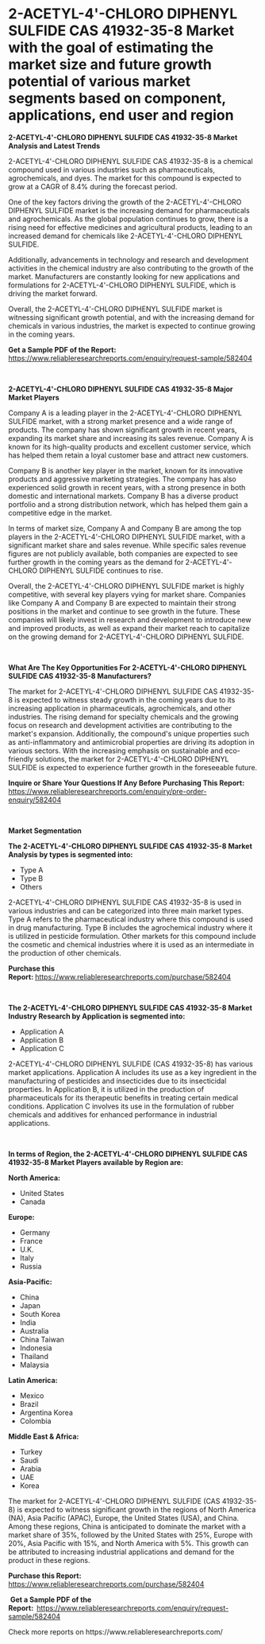 <p><h1>2-ACETYL-4'-CHLORO DIPHENYL SULFIDE CAS 41932-35-8 Market with the goal of estimating the market size and future growth potential of various market segments based on component, applications, end user and region</h1></p><p><strong>2-ACETYL-4'-CHLORO DIPHENYL SULFIDE CAS 41932-35-8 Market Analysis and Latest Trends</strong></p>
<p><p>2-ACETYL-4'-CHLORO DIPHENYL SULFIDE CAS 41932-35-8 is a chemical compound used in various industries such as pharmaceuticals, agrochemicals, and dyes. The market for this compound is expected to grow at a CAGR of 8.4% during the forecast period. </p><p>One of the key factors driving the growth of the 2-ACETYL-4'-CHLORO DIPHENYL SULFIDE market is the increasing demand for pharmaceuticals and agrochemicals. As the global population continues to grow, there is a rising need for effective medicines and agricultural products, leading to an increased demand for chemicals like 2-ACETYL-4'-CHLORO DIPHENYL SULFIDE.</p><p>Additionally, advancements in technology and research and development activities in the chemical industry are also contributing to the growth of the market. Manufacturers are constantly looking for new applications and formulations for 2-ACETYL-4'-CHLORO DIPHENYL SULFIDE, which is driving the market forward.</p><p>Overall, the 2-ACETYL-4'-CHLORO DIPHENYL SULFIDE market is witnessing significant growth potential, and with the increasing demand for chemicals in various industries, the market is expected to continue growing in the coming years.</p></p>
<p><strong>Get a Sample PDF of the Report:&nbsp;</strong> <a href="https://www.reliableresearchreports.com/enquiry/request-sample/582404">https://www.reliableresearchreports.com/enquiry/request-sample/582404</a></p>
<p>&nbsp;</p>
<p><strong>2-ACETYL-4'-CHLORO DIPHENYL SULFIDE CAS 41932-35-8 Major Market Players</strong></p>
<p><p>Company A is a leading player in the 2-ACETYL-4'-CHLORO DIPHENYL SULFIDE market, with a strong market presence and a wide range of products. The company has shown significant growth in recent years, expanding its market share and increasing its sales revenue. Company A is known for its high-quality products and excellent customer service, which has helped them retain a loyal customer base and attract new customers.</p><p>Company B is another key player in the market, known for its innovative products and aggressive marketing strategies. The company has also experienced solid growth in recent years, with a strong presence in both domestic and international markets. Company B has a diverse product portfolio and a strong distribution network, which has helped them gain a competitive edge in the market.</p><p>In terms of market size, Company A and Company B are among the top players in the 2-ACETYL-4'-CHLORO DIPHENYL SULFIDE market, with a significant market share and sales revenue. While specific sales revenue figures are not publicly available, both companies are expected to see further growth in the coming years as the demand for 2-ACETYL-4'-CHLORO DIPHENYL SULFIDE continues to rise.</p><p>Overall, the 2-ACETYL-4'-CHLORO DIPHENYL SULFIDE market is highly competitive, with several key players vying for market share. Companies like Company A and Company B are expected to maintain their strong positions in the market and continue to see growth in the future. These companies will likely invest in research and development to introduce new and improved products, as well as expand their market reach to capitalize on the growing demand for 2-ACETYL-4'-CHLORO DIPHENYL SULFIDE.</p></p>
<p>&nbsp;</p>
<p><strong>What Are The Key Opportunities For 2-ACETYL-4'-CHLORO DIPHENYL SULFIDE CAS 41932-35-8 Manufacturers?</strong></p>
<p><p>The market for 2-ACETYL-4'-CHLORO DIPHENYL SULFIDE CAS 41932-35-8 is expected to witness steady growth in the coming years due to its increasing application in pharmaceuticals, agrochemicals, and other industries. The rising demand for specialty chemicals and the growing focus on research and development activities are contributing to the market's expansion. Additionally, the compound's unique properties such as anti-inflammatory and antimicrobial properties are driving its adoption in various sectors. With the increasing emphasis on sustainable and eco-friendly solutions, the market for 2-ACETYL-4'-CHLORO DIPHENYL SULFIDE is expected to experience further growth in the foreseeable future.</p></p>
<p><strong>Inquire or Share Your Questions If Any Before Purchasing This Report:</strong> <a href="https://www.reliableresearchreports.com/enquiry/pre-order-enquiry/582404">https://www.reliableresearchreports.com/enquiry/pre-order-enquiry/582404</a></p>
<p>&nbsp;</p>
<p><strong>Market Segmentation</strong></p>
<p><strong>The 2-ACETYL-4'-CHLORO DIPHENYL SULFIDE CAS 41932-35-8 Market Analysis by types is segmented into:</strong></p>
<p><ul><li>Type A</li><li>Type B</li><li>Others</li></ul></p>
<p><p>2-ACETYL-4'-CHLORO DIPHENYL SULFIDE CAS 41932-35-8 is used in various industries and can be categorized into three main market types. Type A refers to the pharmaceutical industry where this compound is used in drug manufacturing. Type B includes the agrochemical industry where it is utilized in pesticide formulation. Other markets for this compound include the cosmetic and chemical industries where it is used as an intermediate in the production of other chemicals.</p></p>
<p><strong>Purchase this Report:&nbsp;</strong><a href="https://www.reliableresearchreports.com/purchase/582404">https://www.reliableresearchreports.com/purchase/582404</a></p>
<p>&nbsp;</p>
<p><strong>The 2-ACETYL-4'-CHLORO DIPHENYL SULFIDE CAS 41932-35-8 Market Industry Research by Application is segmented into:</strong></p>
<p><ul><li>Application A</li><li>Application B</li><li>Application C</li></ul></p>
<p><p>2-ACETYL-4'-CHLORO DIPHENYL SULFIDE (CAS 41932-35-8) has various market applications. Application A includes its use as a key ingredient in the manufacturing of pesticides and insecticides due to its insecticidal properties. In Application B, it is utilized in the production of pharmaceuticals for its therapeutic benefits in treating certain medical conditions. Application C involves its use in the formulation of rubber chemicals and additives for enhanced performance in industrial applications.</p></p>
<p>&nbsp;</p>
<p><strong>In terms of Region, the 2-ACETYL-4'-CHLORO DIPHENYL SULFIDE CAS 41932-35-8 Market Players available by Region are:</strong></p>
<p>
    <p> <strong> North America: </strong>
        <ul>
            <li>United States</li>
            <li>Canada</li>
        </ul>
        </p> 
    <p> <strong> Europe: </strong>
        <ul>
            <li>Germany</li>
            <li>France</li>
            <li>U.K.</li>
            <li>Italy</li>
            <li>Russia</li>
        </ul>
        </p> 
    <p> <strong> Asia-Pacific: </strong>
        <ul>
            <li>China</li>
            <li>Japan</li>
            <li>South Korea</li>
            <li>India</li>
            <li>Australia</li>
            <li>China Taiwan</li>
            <li>Indonesia</li>
            <li>Thailand</li>
            <li>Malaysia</li>
        </ul>
        </p> 
    <p> <strong> Latin America: </strong>
        <ul>
            <li>Mexico</li>
            <li>Brazil</li>
            <li>Argentina Korea</li>
            <li>Colombia</li>
        </ul>
        </p> 
    <p> <strong> Middle East & Africa: </strong>
        <ul>
            <li>Turkey</li>
            <li>Saudi</li>
            <li>Arabia</li>
            <li>UAE</li>
            <li>Korea</li>
        </ul>
    </p>
    </p>
<p><p>The market for 2-ACETYL-4'-CHLORO DIPHENYL SULFIDE (CAS 41932-35-8) is expected to witness significant growth in the regions of North America (NA), Asia Pacific (APAC), Europe, the United States (USA), and China. Among these regions, China is anticipated to dominate the market with a market share of 35%, followed by the United States with 25%, Europe with 20%, Asia Pacific with 15%, and North America with 5%. This growth can be attributed to increasing industrial applications and demand for the product in these regions.</p></p>
<p><strong>Purchase this Report: </strong><a href="https://www.reliableresearchreports.com/purchase/582404">https://www.reliableresearchreports.com/purchase/582404</a></p>
<p>&nbsp;<strong>Get a Sample PDF of the Report:&nbsp;&nbsp;</strong><a href="https://www.reliableresearchreports.com/enquiry/request-sample/582404">https://www.reliableresearchreports.com/enquiry/request-sample/582404</a></p>
<p><strong></strong></p>
<p>Check more reports on https://www.reliableresearchreports.com/</p>